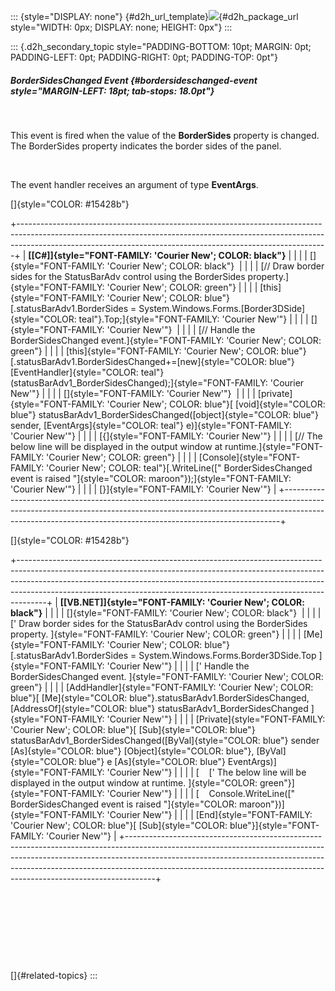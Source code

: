 ::: {style="DISPLAY: none"}
[](ms-xhelp:///?Id=d2h_url_template){#d2h_url_template}![](!package_url!){#d2h_package_url style="WIDTH: 0px; DISPLAY: none; HEIGHT: 0px"}
:::

::: {.d2h_secondary_topic style="PADDING-BOTTOM: 10pt; MARGIN: 0pt; PADDING-LEFT: 0pt; PADDING-RIGHT: 0pt; PADDING-TOP: 0pt"}
##### BorderSidesChanged Event {#bordersideschanged-event style="MARGIN-LEFT: 18pt; tab-stops: 18.0pt"}

 

This event is fired when the value of the **BorderSides** property is changed. The BorderSides property indicates the border sides of the panel.

 

The event handler receives an argument of type **EventArgs**.

[]{style="COLOR: #15428b"} 

+-----------------------------------------------------------------------------------------------------------------------------------------------------------------------------------------------------------------------------------------+
| **[\[C#\]]{style="FONT-FAMILY: 'Courier New'; COLOR: black"}**                                                                                                                                                                          |
|                                                                                                                                                                                                                                         |
| []{style="FONT-FAMILY: 'Courier New'; COLOR: black"}                                                                                                                                                                                    |
|                                                                                                                                                                                                                                         |
| [// Draw border sides for the StatusBarAdv control using the BorderSides property.]{style="FONT-FAMILY: 'Courier New'; COLOR: green"}                                                                                                   |
|                                                                                                                                                                                                                                         |
| [this]{style="FONT-FAMILY: 'Courier New'; COLOR: blue"}[.statusBarAdv1.BorderSides = System.Windows.Forms.[Border3DSide]{style="COLOR: teal"}.Top;]{style="FONT-FAMILY: 'Courier New'"}                                                 |
|                                                                                                                                                                                                                                         |
| []{style="FONT-FAMILY: 'Courier New'"}                                                                                                                                                                                                  |
|                                                                                                                                                                                                                                         |
| [// Handle the BorderSidesChanged event.]{style="FONT-FAMILY: 'Courier New'; COLOR: green"}                                                                                                                                             |
|                                                                                                                                                                                                                                         |
| [this]{style="FONT-FAMILY: 'Courier New'; COLOR: blue"}[.statusBarAdv1.BorderSidesChanged+=[new]{style="COLOR: blue"} [EventHandler]{style="COLOR: teal"}(statusBarAdv1_BorderSidesChanged);]{style="FONT-FAMILY: 'Courier New'"}       |
|                                                                                                                                                                                                                                         |
| []{style="FONT-FAMILY: 'Courier New'"}                                                                                                                                                                                                  |
|                                                                                                                                                                                                                                         |
| [private]{style="FONT-FAMILY: 'Courier New'; COLOR: blue"}[ [void]{style="COLOR: blue"} statusBarAdv1_BorderSidesChanged([object]{style="COLOR: blue"} sender, [EventArgs]{style="COLOR: teal"} e)]{style="FONT-FAMILY: 'Courier New'"} |
|                                                                                                                                                                                                                                         |
| [{]{style="FONT-FAMILY: 'Courier New'"}                                                                                                                                                                                                 |
|                                                                                                                                                                                                                                         |
| [// The below line will be displayed in the output window at runtime.]{style="FONT-FAMILY: 'Courier New'; COLOR: green"}                                                                                                                |
|                                                                                                                                                                                                                                         |
| [Console]{style="FONT-FAMILY: 'Courier New'; COLOR: teal"}[.WriteLine([\" BorderSidesChanged event is raised \"]{style="COLOR: maroon"});]{style="FONT-FAMILY: 'Courier New'"}                                                          |
|                                                                                                                                                                                                                                         |
| [}]{style="FONT-FAMILY: 'Courier New'"}                                                                                                                                                                                                 |
+-----------------------------------------------------------------------------------------------------------------------------------------------------------------------------------------------------------------------------------------+

[]{style="COLOR: #15428b"} 

+-------------------------------------------------------------------------------------------------------------------------------------------------------------------------------------------------------------------------------------------------------------------------------------------------------------------------------+
| **[\[VB.NET\]]{style="FONT-FAMILY: 'Courier New'; COLOR: black"}**                                                                                                                                                                                                                                                            |
|                                                                                                                                                                                                                                                                                                                               |
| []{style="FONT-FAMILY: 'Courier New'; COLOR: black"}                                                                                                                                                                                                                                                                          |
|                                                                                                                                                                                                                                                                                                                               |
| [\' Draw border sides for the StatusBarAdv control using the BorderSides property. ]{style="FONT-FAMILY: 'Courier New'; COLOR: green"}                                                                                                                                                                                        |
|                                                                                                                                                                                                                                                                                                                               |
| [Me]{style="FONT-FAMILY: 'Courier New'; COLOR: blue"}[.statusBarAdv1.BorderSides = System.Windows.Forms.Border3DSide.Top ]{style="FONT-FAMILY: 'Courier New'"}                                                                                                                                                                |
|                                                                                                                                                                                                                                                                                                                               |
| [\' Handle the BorderSidesChanged event. ]{style="FONT-FAMILY: 'Courier New'; COLOR: green"}                                                                                                                                                                                                                                  |
|                                                                                                                                                                                                                                                                                                                               |
| [AddHandler]{style="FONT-FAMILY: 'Courier New'; COLOR: blue"}[ [Me]{style="COLOR: blue"}.statusBarAdv1.BorderSidesChanged, [AddressOf]{style="COLOR: blue"} statusBarAdv1_BorderSidesChanged ]{style="FONT-FAMILY: 'Courier New'"}                                                                                            |
|                                                                                                                                                                                                                                                                                                                               |
| [Private]{style="FONT-FAMILY: 'Courier New'; COLOR: blue"}[ [Sub]{style="COLOR: blue"} statusBarAdv1_BorderSidesChanged([ByVal]{style="COLOR: blue"} sender [As]{style="COLOR: blue"} [Object]{style="COLOR: blue"}, [ByVal]{style="COLOR: blue"} e [As]{style="COLOR: blue"} EventArgs)]{style="FONT-FAMILY: 'Courier New'"} |
|                                                                                                                                                                                                                                                                                                                               |
| [    [\' The below line will be displayed in the output window at runtime. ]{style="COLOR: green"}]{style="FONT-FAMILY: 'Courier New'"}                                                                                                                                                                                       |
|                                                                                                                                                                                                                                                                                                                               |
| [    Console.WriteLine([\" BorderSidesChanged event is raised \"]{style="COLOR: maroon"})]{style="FONT-FAMILY: 'Courier New'"}                                                                                                                                                                                                |
|                                                                                                                                                                                                                                                                                                                               |
| [End]{style="FONT-FAMILY: 'Courier New'; COLOR: blue"}[ [Sub]{style="COLOR: blue"}]{style="FONT-FAMILY: 'Courier New'"}                                                                                                                                                                                                       |
+-------------------------------------------------------------------------------------------------------------------------------------------------------------------------------------------------------------------------------------------------------------------------------------------------------------------------------+

 

 

 

 

[]{#related-topics}
:::
